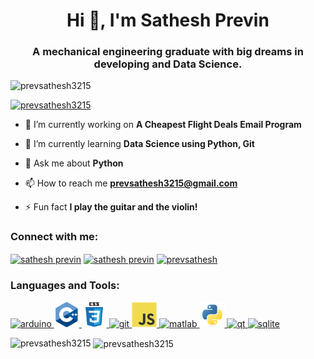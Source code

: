 <h1 align="center">Hi 👋, I'm Sathesh Previn</h1>
<h3 align="center">A mechanical engineering graduate with big dreams in developing and Data Science.</h3>

<p align="left"> <img src="https://komarev.com/ghpvc/?username=prevsathesh3215&label=Profile%20views&color=0e75b6&style=flat" alt="prevsathesh3215" /> </p>

<p align="left"> <a href="https://github.com/ryo-ma/github-profile-trophy"><img src="https://github-profile-trophy.vercel.app/?username=prevsathesh3215" alt="prevsathesh3215" /></a> </p>

- 🔭 I’m currently working on **A Cheapest Flight Deals Email Program**

- 🌱 I’m currently learning **Data Science using Python, Git**

- 💬 Ask me about **Python**

- 📫 How to reach me **prevsathesh3215@gmail.com**

- ⚡ Fun fact **I play the guitar and the violin!**

<h3 align="left">Connect with me:</h3>
<p align="left">
<a href="https://linkedin.com/in/sathesh previn" target="blank"><img align="center" src="https://raw.githubusercontent.com/rahuldkjain/github-profile-readme-generator/master/src/images/icons/Social/linked-in-alt.svg" alt="sathesh previn" height="30" width="40" /></a>
<a href="https://fb.com/sathesh previn" target="blank"><img align="center" src="https://raw.githubusercontent.com/rahuldkjain/github-profile-readme-generator/master/src/images/icons/Social/facebook.svg" alt="sathesh previn" height="30" width="40" /></a>
<a href="https://instagram.com/prevsathesh" target="blank"><img align="center" src="https://raw.githubusercontent.com/rahuldkjain/github-profile-readme-generator/master/src/images/icons/Social/instagram.svg" alt="prevsathesh" height="30" width="40" /></a>
</p>

<h3 align="left">Languages and Tools:</h3>
<p align="left"> <a href="https://www.arduino.cc/" target="_blank" rel="noreferrer"> <img src="https://cdn.worldvectorlogo.com/logos/arduino-1.svg" alt="arduino" width="40" height="40"/> </a> <a href="https://www.w3schools.com/cpp/" target="_blank" rel="noreferrer"> <img src="https://raw.githubusercontent.com/devicons/devicon/master/icons/cplusplus/cplusplus-original.svg" alt="cplusplus" width="40" height="40"/> </a> <a href="https://www.w3schools.com/css/" target="_blank" rel="noreferrer"> <img src="https://raw.githubusercontent.com/devicons/devicon/master/icons/css3/css3-original-wordmark.svg" alt="css3" width="40" height="40"/> </a> <a href="https://git-scm.com/" target="_blank" rel="noreferrer"> <img src="https://www.vectorlogo.zone/logos/git-scm/git-scm-icon.svg" alt="git" width="40" height="40"/> </a> <a href="https://developer.mozilla.org/en-US/docs/Web/JavaScript" target="_blank" rel="noreferrer"> <img src="https://raw.githubusercontent.com/devicons/devicon/master/icons/javascript/javascript-original.svg" alt="javascript" width="40" height="40"/> </a> <a href="https://www.mathworks.com/" target="_blank" rel="noreferrer"> <img src="https://upload.wikimedia.org/wikipedia/commons/2/21/Matlab_Logo.png" alt="matlab" width="40" height="40"/> </a> <a href="https://www.python.org" target="_blank" rel="noreferrer"> <img src="https://raw.githubusercontent.com/devicons/devicon/master/icons/python/python-original.svg" alt="python" width="40" height="40"/> </a> <a href="https://www.qt.io/" target="_blank" rel="noreferrer"> <img src="https://upload.wikimedia.org/wikipedia/commons/0/0b/Qt_logo_2016.svg" alt="qt" width="40" height="40"/> </a> <a href="https://www.sqlite.org/" target="_blank" rel="noreferrer"> <img src="https://www.vectorlogo.zone/logos/sqlite/sqlite-icon.svg" alt="sqlite" width="40" height="40"/> </a> </p>

<p><img align="left" src="https://github-readme-stats.vercel.app/api/top-langs?username=prevsathesh3215&show_icons=true&locale=en&layout=compact" alt="prevsathesh3215" /></p>

<p>&nbsp;<img align="center" src="https://github-readme-stats.vercel.app/api?username=prevsathesh3215&show_icons=true&locale=en" alt="prevsathesh3215" /></p>



